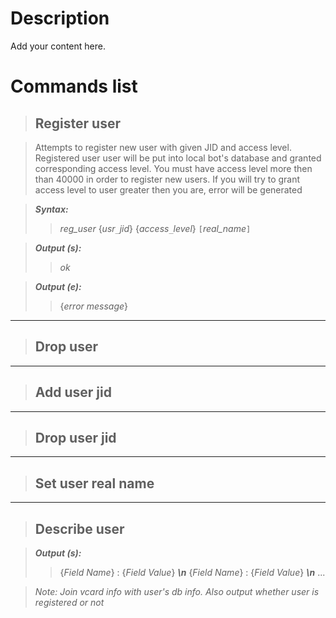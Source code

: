 # Description #

Add your content here.


# Commands list #

> ## Register user ##

> Attempts to register new user with given JID and access level. Registered user user will be put into local bot's database and granted corresponding access level. You must have access level more then than 40000 in order to register new users. If you will try to grant access level to user greater then you are, error will be generated

> _**Syntax:**_
> > _reg\_user_ {_usr`_`jid_} {_access`_`level_} `[`_real\_name_`]`


> _**Output (s):**_
> > _ok_


> _**Output (e):**_
> > {_error message_}


---


> ## Drop user ##


---

> ## Add user jid ##


---

> ## Drop user jid ##


---

> ## Set user real name ##


---

> ## Describe user ##

> _**Output (s):**_
> > {_Field Name_}  :  {_Field Value_}  _**\n**_  {_Field Name_}  :  {_Field Value_}  _**\n**_ ...


> _Note: Join vcard info with user's db info. Also output whether user is registered or not_